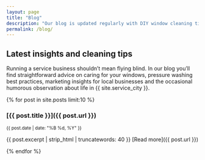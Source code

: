 ```yaml
---
layout: page
title: "Blog"
description: "Our blog is updated regularly with DIY window cleaning tips, local news and marketing insights to help Huntsville residents keep their properties shining."
permalink: /blog/
---
```


## Latest insights and cleaning tips

Running a service business shouldn’t mean flying blind. In our blog you’ll find straightforward advice on caring for your windows, pressure washing best practices, marketing insights for local businesses and the occasional humorous observation about life in {{ site.service_city }}.

{% for post in site.posts limit:10 %}
### [{{ post.title }}]({{ post.url }})
<small>{{ post.date | date: "%B %d, %Y" }}</small>

{{ post.excerpt | strip_html | truncatewords: 40 }} [Read more]({{ post.url }})

{% endfor %}

